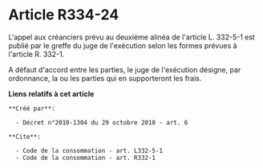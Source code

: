 # Article R334-24

L'appel aux créanciers prévu au deuxième alinéa de l'article L. 332-5-1 est publié par le greffe du juge de l'exécution selon
les formes prévues à l'article R. 332-1.

A défaut d'accord entre les parties, le juge de l'exécution désigne, par ordonnance, la ou les parties qui en supporteront
les frais.

**Liens relatifs à cet article**

	**Créé par**:

	  - Décret n°2010-1304 du 29 octobre 2010 - art. 6

	**Cite**:

	  - Code de la consommation - art. L332-5-1
	  - Code de la consommation - art. R332-1
